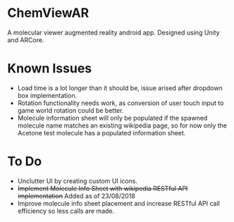 # ChemViewAR
A molecular viewer augmented reality android app. Designed using Unity and ARCore.

# Known Issues
* Load time is a lot longer than it should be, issue arised after dropdown box implementation.
* Rotation functionality needs work, as conversion of user touch input to game world rotation could be better.
* Molecule information sheet will only be populated if the spawned molecule name matches an existing wikipedia page, so for now only the Acetone test molecule has a populated information sheet.

# To Do
* Unclutter UI by creating custom UI icons.
* ~~Implement Molecule Info Sheet with wikipedia RESTful API implementation~~ Added as of 23/08/2018
* Improve molecule info sheet placement and increase RESTful API call efficiency so less calls are made.
